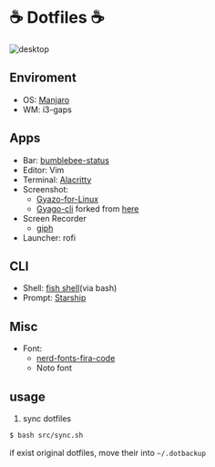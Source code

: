# ☕ Dotfiles ☕

![desktop](https://i.gyazo.com/11f55533371c4955909686f6f1572843.png)


## Enviroment
- OS: [Manjaro](https://manjaro.org/)
- WM: i3-gaps

## Apps
- Bar: [bumblebee-status](https://github.com/tobi-wan-kenobi/bumblebee-status)
- Editor: Vim
- Terminal: [Alacritty](https://github.com/alacritty/alacritty)
- Screenshot:
    - [Gyazo-for-Linux](https://github.com/gyazo/Gyazo-for-Linux)
    - [Gyago-cli](https://github.com/Omochice/gyazo-cli) forked from [here](https://github.com/tomohiro/gyazo-cli)
- Screen Recorder
    - [giph](https://github.com/phisch/giph)
- Launcher: rofi

##  CLI
- Shell: [fish shell](https://fishshell.com/)(via bash)
- Prompt: [Starship](https://starship.rs/)


##  Misc
- Font:
    - [nerd-fonts-fira-code](https://aur.archlinux.org/packages/nerd-fonts-fira-code/)
    - Noto font


## usage

1. sync dotfiles
```bash
$ bash src/sync.sh
```
if exist original dotfiles, move their into `~/.dotbackup`
